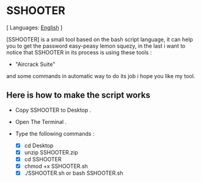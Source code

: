 # SSHOOTER

[ Languages: [English](README.md) ]

[SSHOOTER] is a small tool based on the bash script language, it can help you to get the password easy-peasy lemon squezy, in the last i want to notice that SSHOOTER in its process is using these tools :

* "Aircrack Suite"

and some commands in automatic way to do its job i hope you like my tool.

## Here is how to make the script works

* Copy SSHOOTER to Desktop .
* Open The Terminal .
* Type the following commands :

    - [X] cd Desktop
    - [X] unzip SSHOOTER.zip
    - [X] cd SSHOOTER
    - [X] chmod +x SSHOOTER.sh
    - [X] ./SSHOOTER.sh  or  bash SSHOOTER.sh
